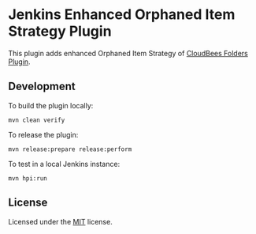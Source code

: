 # Jenkins Enhanced Orphaned Item Strategy Plugin

This plugin adds enhanced Orphaned Item Strategy of [CloudBees Folders Plugin](https://wiki.jenkins-ci.org/display/JENKINS/CloudBees+Folders+Plugin).

## Development

To build the plugin locally:

    mvn clean verify

To release the plugin:

    mvn release:prepare release:perform

To test in a local Jenkins instance:

    mvn hpi:run

## License

Licensed under the [MIT](/LICENSE.txt) license.
